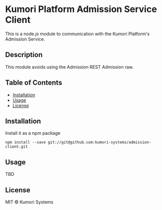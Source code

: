 # Kumori Platform Admission Service Client

This is a node.js module to communication with the Kumori Platform's Admission Service.

## Description

This module avoids using the Admission REST Admission raw.

## Table of Contents

* [Installation](#installation)
* [Usage](#usage)
* [License](#commands)

## Installation

Install it as a npm package

    npm install --save git://git@github.com:kumori-systems/admission-client.git

## Usage

TBD

## License

MIT © Kumori Systems
